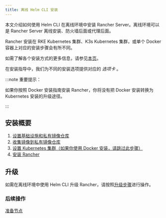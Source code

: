 ```yaml
---
title: 离线 Helm CLI 安装
---
```


本文介绍如何使用 Helm CLI 在离线环境中安装 Rancher Server。离线环境可以是 Rancher Server 离线安装、防火墙后面或代理后面。

Rancher 安装在 RKE Kubernetes 集群、K3s Kubernetes 集群，或单个 Docker 容器上对应的安装步骤会有所不同。

如需了解各个安装方式的更多信息，请参见[本页](../../installation-and-upgrade.md)。

在安装指导中，我们为不同的安装选项提供对应的 _选项卡_ 。

:::note 重要提示：

如果你按照 Docker 安装指南安装 Rancher，你将没有把 Docker 安装转换为 Kubernetes 安装的升级途径。

:::

## 安装概要

1. [设置基础设施和私有镜像仓库](infrastructure-private-registry.md)
2. [收集镜像到私有镜像仓库](publish-images.md)
3. [设置 Kubernetes 集群（如果你使用 Docker 安装，请跳过此步骤）](install-kubernetes.md)
4. [安装 Rancher](install-rancher-ha.md)

## 升级

如需在离线环境中使用 Helm CLI 升级 Rancher，请按照[升级步骤](../../install-upgrade-on-a-kubernetes-cluster/upgrades.md)进行操作。

### 后续操作
[准备节点](infrastructure-private-registry.md)
